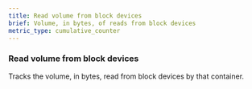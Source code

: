 ```yaml
---
title: Read volume from block devices
brief: Volume, in bytes, of reads from block devices
metric_type: cumulative_counter
---
```

### Read volume from block devices

Tracks the volume, in bytes, read from block devices by that container.

